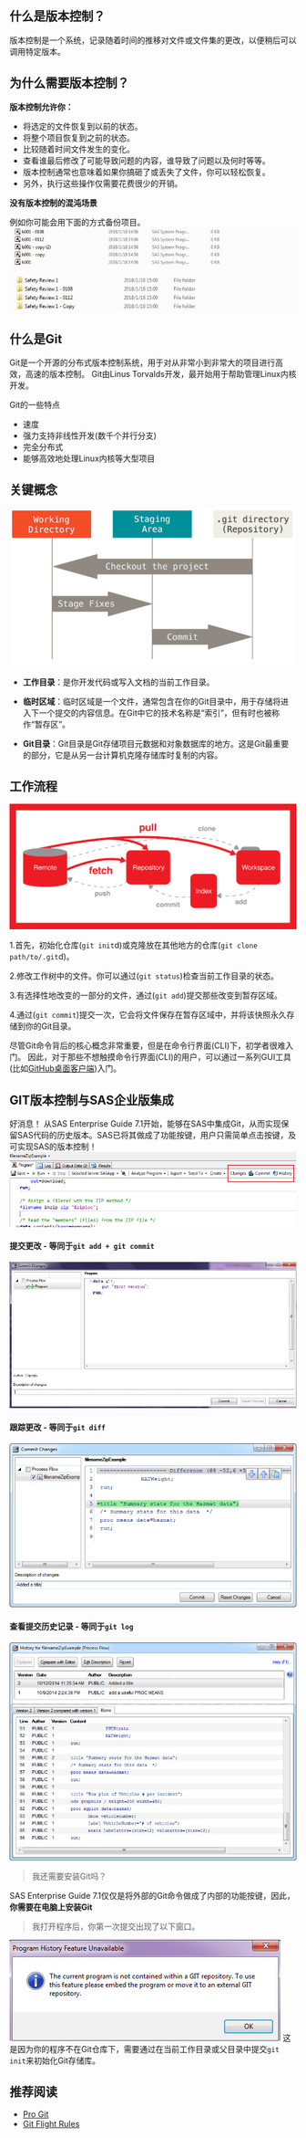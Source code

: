 ## 什么是版本控制？
版本控制是一个系统，记录随着时间​​的推移对文件或文件集的更改，以便稍后可以调用特定版本。

## 为什么需要版本控制？
**版本控制允许你：**
* 将选定的文件恢复到以前的状态。
* 将整个项目恢复到之前的状态。
* 比较随着时间文件发生的变化。
* 查看谁最后修改了可能导致问题的内容，谁导致了问题以及何时等等。
* 版本控制通常也意味着如果你搞砸了或丢失了文件，你可以轻松恢复。
* 另外，执行这些操作仅需要花费很少的开销。

**没有版本控制的混沌场景**

例如你可能会用下面的方式备份项目。
![backup1](img/in-post/git-version-control-integration-with-sas-enterprise-guide/backup1.JPG)
![backup2](img/in-post/git-version-control-integration-with-sas-enterprise-guide/backup2.JPG)

## 什么是Git
Git是一个开源的分布式版本控制系统，用于对从非常小到非常大的项目进行高效，高速的版本控制。 Git由Linus Torvalds开发，最开始用于帮助管理Linux内核开发。

Git的一些特点
* 速度
* 强力支持非线性开发(数千个并行分支)
* 完全分布式
* 能够高效地处理Linux内核等大型项目

## 关键概念

![workspace](img/in-post/git-version-control-integration-with-sas-enterprise-guide/workspace.png)

*  **工作目录**：是你开发代码或写入文档的当前工作目录。

*  **临时区域**：临时区域是一个文件，通常包含在你的Git目录中，用于存储将进入下一个提交的内容信息。在Git中它的技术名称是“索引”，但有时也被称作“暂存区”。

*  **Git目录**：Git目录是Git存储项目元数据和对象数据库的地方。这是Git最重要的部分，它是从另一台计算机克隆存储库时复制的内容。

## 工作流程
![process](img/in-post/git-version-control-integration-with-sas-enterprise-guide/workflow.png)

1.首先，初始化仓库(`git init`d)或克隆放在其他地方的仓库(`git clone path/to/.git`d)。

2.修改工作树中的文件。你可以通过(`git status`)检查当前工作目录的状态。

3.有选择性地改变的一部分的文件，通过(`git add`)提交那些改变到暂存区域。

4.通过(`git commit`)提交一次，它会将文件保存在暂存区域中，并将该快照永久存储到你的Git目录。

尽管Git命令背后的核心概念非常重要，但是在命令行界面(CLI)下，初学者很难入门。
因此，对于那些不想触摸命令行界面(CLI)的用户，可以通过一系列GUI工具(比如[GitHub桌面客户端](https://desktop.github.com/))入门。

## GIT版本控制与SAS企业版集成
好消息！
从SAS Enterprise Guide 7.1开始，能够在SAS中集成Git，从而实现保留SAS代码的历史版本。SAS已将其做成了功能按键，用户只需简单点击按键，及可实现SAS的版本控制！
![eg_git](img/in-post/git-version-control-integration-with-sas-enterprise-guide/eg_git1.png)

#### 提交更改 - 等同于`git add + git commit`
![commit](img/in-post/git-version-control-integration-with-sas-enterprise-guide/commit.JPG)

#### 跟踪更改 - 等同于`git diff`
![diff](img/in-post/git-version-control-integration-with-sas-enterprise-guide/diff.png)

#### 查看提交历史记录 - 等同于`git log`
![log](img/in-post/git-version-control-integration-with-sas-enterprise-guide/log.png)

> 我还需要安装Git吗？

SAS Enterprise Guide 7.1仅仅是将外部的Git命令做成了内部的功能按键，因此，**你需要在电脑上安装Git**

> 我打开程序后，你第一次提交出现了以下窗口。

![window](img/in-post/git-version-control-integration-with-sas-enterprise-guide/window.png)
这是因为你的程序不在Git仓库下，需要通过在当前工作目录或父目录中提交`git init`来初始化Git存储库。


## 推荐阅读
* [Pro Git](https://bingohuang.gitbooks.io/progit2/content/01-introduction/1-introduction.html)
* [Git Flight Rules](https://github.com/k88hudson/git-flight-rules)
